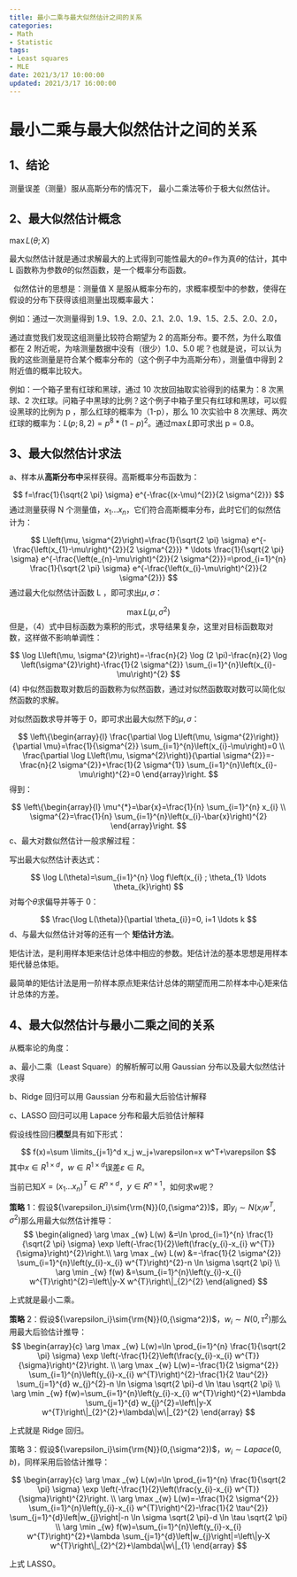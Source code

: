 ```yaml
---
title: 最小二乘与最大似然估计之间的关系
categories:
- Math
- Statistic
tags:
- Least squares
- MLE
date: 2021/3/17 10:00:00
updated: 2021/3/17 16:00:00
---
```




# 最小二乘与最大似然估计之间的关系

## 1、结论

测量误差（测量）服从高斯分布的情况下， 最小二乘法等价于极大似然估计。

## 2、最大似然估计概念

$\max{L(\theta;X)}$   

最大似然估计就是通过求解最大的上式得到可能性最大的$\theta =$作为真$\theta$的估计，其中 L 函数称为参数$\theta$的似然函数，是一个概率分布函数。

  似然估计的思想是：测量值 X 是服从概率分布的，求概率模型中的参数，使得在假设的分布下获得该组测量出现概率最大：

例如：通过一次测量得到 1.9、1.9、2.0、2.1、2.0、1.9、1.5、2.5、2.0、2.0，

 通过直觉我们发现这组测量比较符合期望为 2 的高斯分布。要不然，为什么取值都在 2 附近呢，为啥测量数据中没有（很少）1.0、5.0 呢？也就是说，可以认为我的这些测量是符合某个概率分布的（这个例子中为高斯分布），测量值中得到 2 附近值的概率比较大。

例如：一个箱子里有红球和黑球，通过 10 次放回抽取实验得到的结果为：8 次黑球、2 次红球。问箱子中黑球的比例？这个例子中箱子里只有红球和黑球，可以假设黑球的比例为 p ，那么红球的概率为（1-p），那么 10 次实验中 8 次黑球、两次红球的概率为：$L(p;8,2)={p^8}*{(1-p)^2}$。通过$\max L$即可求出 p = 0.8。

## 3、最大似然估计求法

a、样本从**高斯分布中**采样获得。高斯概率分布函数为：

$$
f=\frac{1}{\sqrt{2 \pi} \sigma} e^{-\frac{(x-\mu)^{2}}{2 \sigma^{2}}}
$$
通过测量获得 N 个测量值，$x_1...x_n$，它们符合高斯概率分布，此时它们的似然估计为：

$$
L\left(\mu, \sigma^{2}\right)=\frac{1}{\sqrt{2 \pi} \sigma} e^{-\frac{\left(x_{1}-\mu\right)^{2}}{2 \sigma^{2}}} * \ldots \frac{1}{\sqrt{2 \pi} \sigma} e^{-\frac{\left(e_{n}-\mu\right)^{2}}{2 \sigma^{2}}}=\prod_{i=1}^{n} \frac{1}{\sqrt{2 \pi} \sigma} e^{-\frac{\left(x_{i}-\mu\right)^{2}}{2 \sigma^{2}}}
$$
通过最大化似然估计函数 L ，即可求出$\mu,\sigma$：

$$
\max L\left(\mu, \sigma^{2}\right)
$$
但是，（4）式中目标函数为乘积的形式，求导结果复杂，这里对目标函数取对数，这样做不影响单调性：

$$
\log L\left(\mu, \sigma^{2}\right)=-\frac{n}{2} \log (2 \pi)-\frac{n}{2} \log \left(\sigma^{2}\right)-\frac{1}{2 \sigma^{2}} \sum_{i=1}^{n}\left(x_{i}-\mu\right)^{2}
$$
 (4) 中似然函数取对数后的函数称为似然函数，通过对似然函数取对数可以简化似然函数的求解。

对似然函数求导并等于 0，即可求出最大似然下的$\mu,\sigma$：

$$
\left\{\begin{array}{l}
\frac{\partial \log L\left(\mu, \sigma^{2}\right)}{\partial \mu}=\frac{1}{\sigma^{2}} \sum_{i=1}^{n}\left(x_{i}-\mu\right)=0 \\
\frac{\partial \log L\left(\mu, \sigma^{2}\right)}{\partial \sigma^{2}}=-\frac{n}{2 \sigma^{2}}+\frac{1}{2 \sigma^{1}} \sum_{i=1}^{n}\left(x_{i}-\mu\right)^{2}=0
\end{array}\right.
$$
得到：

$$
\left\{\begin{array}{l}
\mu^{*}=\bar{x}=\frac{1}{n} \sum_{i=1}^{n} x_{i} \\
\sigma^{2}=\frac{1}{n} \sum_{i=1}^{n}\left(x_{i}-\bar{x}\right)^{2}
\end{array}\right.
$$
 c、最大对数似然估计一般求解过程：

写出最大似然估计表达式：

$$
\log L(\theta)=\sum_{i=1}^{n} \log f\left(x_{i} ; \theta_{1} \ldots \theta_{k}\right)
$$
对每个$\theta$求偏导并等于 0：

$$
\frac{\log L(\theta)}{\partial \theta_{i}}=0, i=1 \ldots k
$$
d、与最大似然估计对等的还有一个 **矩估计方法**。

矩估计法，是利用样本矩来估计总体中相应的参数。矩估计法的基本思想是用样本矩代替总体矩。

最简单的矩估计法是用一阶样本原点矩来估计总体的期望而用二阶样本中心矩来估计总体的方差。

## 4、最大似然估计与最小二乘之间的关系

从概率论的角度：

a、最小二乘（Least Square）的解析解可以用 Gaussian 分布以及最大似然估计求得

b、Ridge 回归可以用 Gaussian 分布和最大后验估计解释

c、LASSO 回归可以用 Lapace 分布和最大后验估计解释

假设线性回归**模型**具有如下形式：

$$
f(x)=\sum \limits_{j=1}^d x_j w_j+\varepsilon=x w^T+\varepsilon
$$
其中$x\in{R^{1{\times}{d}}}$，$w\in{R^{1{\times}{d}}}$误差$\varepsilon{\in}{R}$。

当前已知$X={({x_1}...{x_n})^T}{\in}{R^{n{\times}{d}}}$，$y{\in}{R^{n{\times}{1}}}$，如何求w呢？

**策略** 1：假设${\varepsilon_i}\sim{\rm{N}}(0,{\sigma^2})$，即${y_i}{\sim}N({x_i}{w^T},{\sigma^2})$那么用最大似然估计推导：
$$
\begin{aligned}
\arg \max _{w} L(w) &=\ln \prod_{i=1}^{n} \frac{1}{\sqrt{2 \pi} \sigma} \exp \left(-\frac{1}{2}\left(\frac{y_{i}-x_{i} w^{T}}{\sigma}\right)^{2}\right.\\
\arg \max _{w} L(w) &=-\frac{1}{2 \sigma^{2}} \sum_{i=1}^{n}\left(y_{i}-x_{i} w^{T}\right)^{2}-n \ln \sigma \sqrt{2 \pi} \\
\arg \min _{w} f(w) &=\sum_{i=1}^{n}\left(y_{i}-x_{i} w^{T}\right)^{2}=\left\|y-X w^{T}\right\|_{2}^{2}
\end{aligned}
$$

上式就是最小二乘。

**策略** 2：假设${\varepsilon_i}\sim{\rm{N}}(0,{\sigma^2})$，${w_i}{\sim}N(0,{\tau^2})$那么用最大后验估计推导：
$$
\begin{array}{c}
\arg \max _{w} L(w)=\ln \prod_{i=1}^{n} \frac{1}{\sqrt{2 \pi} \sigma} \exp \left(-\frac{1}{2}\left(\frac{y_{i}-x_{i} w^{T}}{\sigma}\right)^{2}\right. \\
\arg \max _{w} L(w)=-\frac{1}{2 \sigma^{2}} \sum_{i=1}^{n}\left(y_{i}-x_{i} w^{T}\right)^{2}-\frac{1}{2 \tau^{2}} \sum_{j=1}^{d} w_{j}^{2}-n \ln \sigma \sqrt{2 \pi}-d \ln \tau \sqrt{2 \pi} \\
\arg \min _{w} f(w)=\sum_{i=1}^{n}\left(y_{i}-x_{i} w^{T}\right)^{2}+\lambda \sum_{j=1}^{d} w_{j}^{2}=\left\|y-X w^{T}\right\|_{2}^{2}+\lambda\|w\|_{2}^{2}
\end{array}
$$

上式就是 Ridge 回归。

 策略 3：假设${\varepsilon_i}\sim{\rm{N}}(0,{\sigma^2})$，${w_i}{\sim}Lapace(0,b)$，同样采用后验估计推导：

$$
\begin{array}{c}
\arg \max _{w} L(w)=\ln \prod_{i=1}^{n} \frac{1}{\sqrt{2 \pi} \sigma} \exp \left(-\frac{1}{2}\left(\frac{y_{i}-x_{i} w^{T}}{\sigma}\right)^{2}\right. \\
\arg \max _{w} L(w)=-\frac{1}{2 \sigma^{2}} \sum_{i=1}^{n}\left(y_{i}-x_{i} w^{T}\right)^{2}-\frac{1}{2 \tau^{2}} \sum_{j=1}^{d}\left|w_{j}\right|-n \ln \sigma \sqrt{2 \pi}-d \ln \tau \sqrt{2 \pi} \\
\arg \min _{w} f(w)=\sum_{i=1}^{n}\left(y_{i}-x_{i} w^{T}\right)^{2}+\lambda \sum_{j=1}^{d}\left|w_{j}\right|=\left\|y-X w^{T}\right\|_{2}^{2}+\lambda\|w\|_{1}
\end{array}
$$

上式 LASSO。